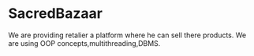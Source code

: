 # SacredBazaar
We are providing retalier a platform where he can sell there products.
We are using OOP concepts,multithreading,DBMS.
